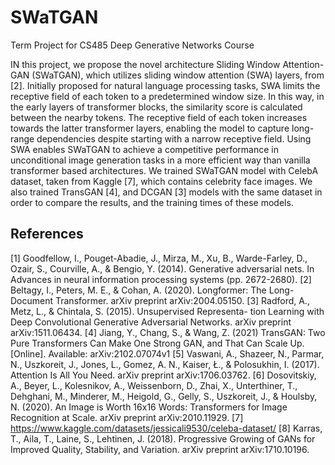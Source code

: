 # SWaTGAN
Term Project for CS485 Deep Generative Networks Course

IN this project, we propose the novel architecture Sliding Window Attention-GAN (SWaTGAN), which utilizes sliding window attention (SWA) layers, from [2]. Initially proposed for natural language processing tasks, SWA limits the receptive field of each token to a predetermined window size. In this way, in the early layers of transformer blocks, the similarity score is calculated between the nearby tokens. The receptive field of each token increases towards the latter transformer layers, enabling the model to capture long-range dependencies despite starting with a narrow receptive field. Using SWA enables SWaTGAN to achieve a competitive performance in unconditional image generation tasks in a more efficient way than vanilla transformer based architectures. We trained SWaTGAN model with CelebA dataset, taken from Kaggle [7], which contains celebrity face images. We also trained TransGAN [4], and DCGAN [3] models with the same dataset in order to compare the results, and the training times of these models.



## References
[1] Goodfellow, I., Pouget-Abadie, J., Mirza, M., Xu, B., Warde-Farley, D., Ozair, S., Courville, A., & Bengio, Y. (2014). Generative adversarial nets. In Advances in neural information processing systems (pp. 2672-2680).
[2] Beltagy, I., Peters, M. E., & Cohan, A. (2020). Longformer: The Long- Document Transformer. arXiv preprint arXiv:2004.05150.
[3] Radford, A., Metz, L., & Chintala, S. (2015). Unsupervised Representa- tion Learning with Deep Convolutional Generative Adversarial Networks. arXiv preprint arXiv:1511.06434.
[4] Jiang, Y., Chang, S., & Wang, Z. (2021) TransGAN: Two Pure Transformers Can Make One Strong GAN, and That Can Scale Up. [Online]. Available: arXiv:2102.07074v1
[5] Vaswani, A., Shazeer, N., Parmar, N., Uszkoreit, J., Jones, L., Gomez, A. N., Kaiser, Ł., & Polosukhin, I. (2017). Attention Is All You Need. arXiv preprint arXiv:1706.03762.
[6] Dosovitskiy, A., Beyer, L., Kolesnikov, A., Weissenborn, D., Zhai, X., Unterthiner, T., Dehghani, M., Minderer, M., Heigold, G., Gelly, S., Uszkoreit, J., & Houlsby, N. (2020). An Image is Worth 16x16 Words: Transformers for Image Recognition at Scale. arXiv preprint arXiv:2010.11929.
[7] https://www.kaggle.com/datasets/jessicali9530/celeba-dataset/
[8] Karras, T., Aila, T., Laine, S., Lehtinen, J. (2018). Progressive Growing of GANs for Improved Quality, Stability, and Variation. arXiv preprint
arXiv:1710.10196.
